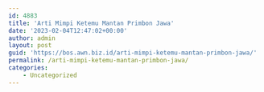 ```yaml
---
id: 4883
title: 'Arti Mimpi Ketemu Mantan Primbon Jawa'
date: '2023-02-04T12:47:02+00:00'
author: admin
layout: post
guid: 'https://bos.awn.biz.id/arti-mimpi-ketemu-mantan-primbon-jawa/'
permalink: /arti-mimpi-ketemu-mantan-primbon-jawa/
categories:
    - Uncategorized
---
```


